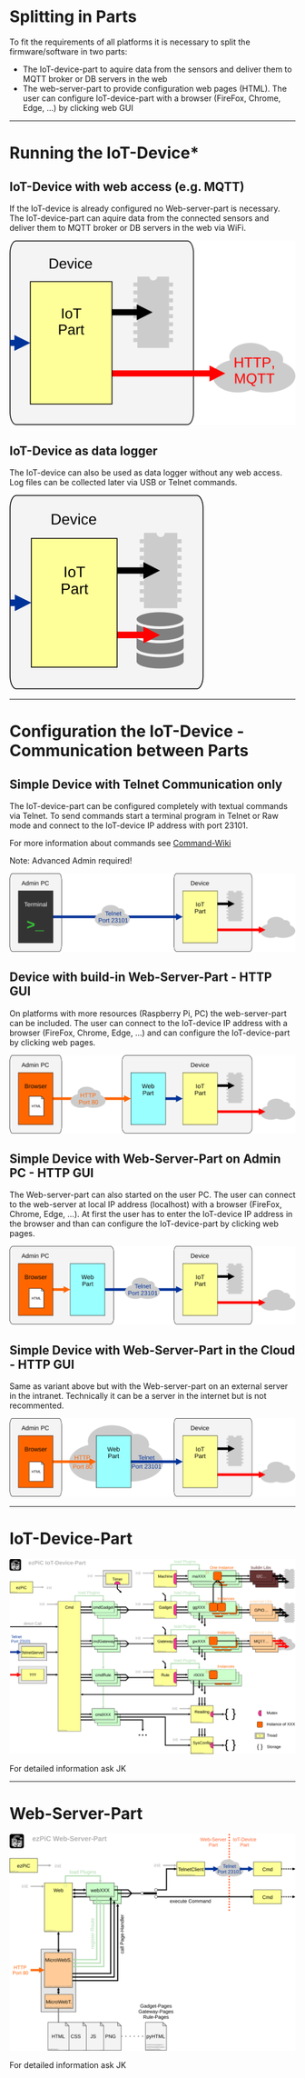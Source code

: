 # Splitting in Parts

To fit the requirements of all platforms it is necessary to split the firmware/software in two parts:
* The IoT-device-part to aquire data from the sensors and deliver them to MQTT broker or DB servers in the web
* The web-server-part to provide configuration web pages (HTML). The user can configure IoT-device-part with a browser (FireFox, Chrome, Edge, ...) by clicking web GUI

-------------

# Running the IoT-Device* 


## IoT-Device with web access (e.g. MQTT)

If the IoT-device is already configured no Web-server-part is necessary. The IoT-device-part can aquire data from the connected sensors and deliver them to MQTT broker or DB servers in the web via WiFi.

![Logo](Device5.svg)


## IoT-Device as data logger

The IoT-device can also be used as data logger without any web access. Log files can be collected later via USB or Telnet commands.

![Logo](Device6.svg)

***

# Configuration the IoT-Device - Communication between Parts


## Simple Device with Telnet Communication only

The IoT-device-part can be configured completely with textual commands via Telnet. To send commands start a terminal program in Telnet or Raw mode and connect to the IoT-device IP address with port 23101.

For more information about commands see [Command-Wiki](../commands/Commands)

Note: Advanced Admin required!

![Logo](Device1.svg)


## Device with build-in Web-Server-Part - HTTP GUI

On platforms with more resources (Raspberry Pi, PC) the web-server-part can be included. The user can connect to the IoT-device IP address with a browser (FireFox, Chrome, Edge, ...) and can configure the IoT-device-part by clicking web pages.

![Logo](Device2.svg)


## Simple Device with Web-Server-Part on Admin PC - HTTP GUI

The Web-server-part can also started on the user PC. The user can connect to the web-server at local IP address (localhost) with a browser (FireFox, Chrome, Edge, ...). At first the user has to enter the IoT-device IP address in the browser and than can configure the IoT-device-part by clicking web pages.

![Logo](Device3.svg)


## Simple Device with Web-Server-Part in the Cloud - HTTP GUI

Same as variant above but with the Web-server-part on an external server in the intranet. Technically it can be a server in the internet but is not recommented.

![Logo](Device4.svg)

---

# IoT-Device-Part

![Logo](Modules_IoT.svg)

For detailed information ask JK

---

# Web-Server-Part

![Logo](Modules_Web.svg)

For detailed information ask JK
